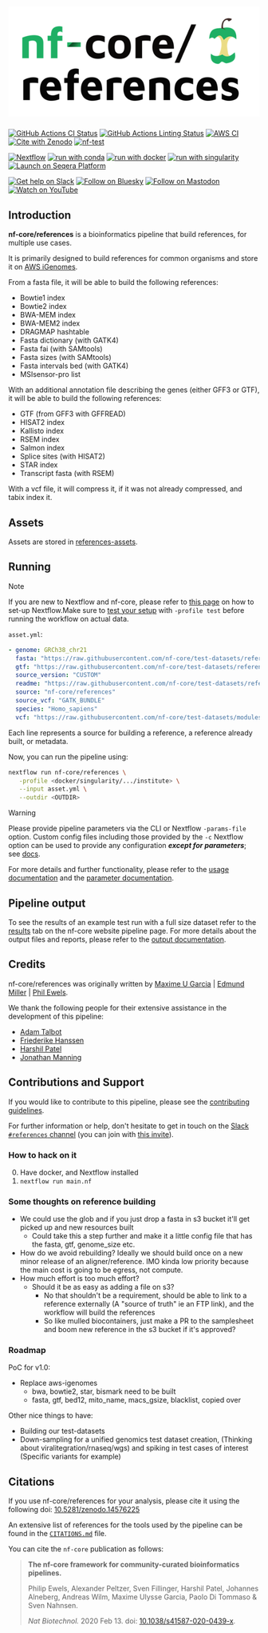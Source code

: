 <h1>
  <picture>
    <source media="(prefers-color-scheme: dark)" srcset="docs/images/nf-core-references_logo_dark.png">
    <img alt="nf-core/references" src="docs/images/nf-core-references_logo_light.png">
  </picture>
</h1>

[![GitHub Actions CI Status](https://github.com/nf-core/references/actions/workflows/nf-test.yml/badge.svg)](https://github.com/nf-core/references/actions/workflows/nf-test.yml)
[![GitHub Actions Linting Status](https://github.com/nf-core/references/actions/workflows/linting.yml/badge.svg)](https://github.com/nf-core/references/actions/workflows/linting.yml)
[![AWS CI](https://img.shields.io/badge/CI%20tests-full%20size-FF9900?labelColor=000000&logo=Amazon%20AWS)](https://nf-co.re/references/results)
[![Cite with Zenodo](http://img.shields.io/badge/DOI-10.5281/zenodo.14576225-1073c8?labelColor=000000)](https://doi.org/10.5281/zenodo.14576225)
[![nf-test](https://img.shields.io/badge/unit_tests-nf--test-337ab7.svg)](https://www.nf-test.com)

[![Nextflow](https://img.shields.io/badge/nextflow%20DSL2-%E2%89%A524.10.1-23aa62.svg)](https://www.nextflow.io/)
[![run with conda](http://img.shields.io/badge/run%20with-conda-3EB049?labelColor=000000&logo=anaconda)](https://docs.conda.io/en/latest/)
[![run with docker](https://img.shields.io/badge/run%20with-docker-0db7ed?labelColor=000000&logo=docker)](https://www.docker.com/)
[![run with singularity](https://img.shields.io/badge/run%20with-singularity-1d355c.svg?labelColor=000000)](https://sylabs.io/docs/)
[![Launch on Seqera Platform](https://img.shields.io/badge/Launch%20%F0%9F%9A%80-Seqera%20Platform-%234256e7)](https://cloud.seqera.io/launch?pipeline=https://github.com/nf-core/references)

[![Get help on Slack](http://img.shields.io/badge/slack-nf--core%20%23references-4A154B?labelColor=000000&logo=slack)](https://nfcore.slack.com/channels/references)
[![Follow on Bluesky](https://img.shields.io/badge/bluesky-%40nf__core-1185fe?labelColor=000000&logo=bluesky)](https://bsky.app/profile/nf-co.re)
[![Follow on Mastodon](https://img.shields.io/badge/mastodon-nf__core-6364ff?labelColor=FFFFFF&logo=mastodon)](https://mstdn.science/@nf_core)
[![Watch on YouTube](http://img.shields.io/badge/youtube-nf--core-FF0000?labelColor=000000&logo=youtube)](https://www.youtube.com/c/nf-core)

## Introduction

**nf-core/references** is a bioinformatics pipeline that build references, for multiple use cases.

It is primarily designed to build references for common organisms and store it on [AWS iGenomes](https://github.com/ewels/AWS-iGenomes/).

From a fasta file, it will be able to build the following references:

- Bowtie1 index
- Bowtie2 index
- BWA-MEM index
- BWA-MEM2 index
- DRAGMAP hashtable
- Fasta dictionary (with GATK4)
- Fasta fai (with SAMtools)
- Fasta sizes (with SAMtools)
- Fasta intervals bed (with GATK4)
- MSIsensor-pro list

With an additional annotation file describing the genes (either GFF3 or GTF), it will be able to build the following references:

- GTF (from GFF3 with GFFREAD)
- HISAT2 index
- Kallisto index
- RSEM index
- Salmon index
- Splice sites (with HISAT2)
- STAR index
- Transcript fasta (with RSEM)

With a vcf file, it will compress it, if it was not already compressed, and tabix index it.

## Assets

Assets are stored in [references-assets](https://github.com/nf-core/references-assets).

## Running

> [!NOTE]
> If you are new to Nextflow and nf-core, please refer to [this page](https://nf-co.re/docs/usage/installation) on how to set-up Nextflow.Make sure to [test your setup](https://nf-co.re/docs/usage/introduction#how-to-run-a-pipeline) with `-profile test` before running the workflow on actual data.

`asset.yml`:

```yml
- genome: GRCh38_chr21
  fasta: "https://raw.githubusercontent.com/nf-core/test-datasets/references/references/GRCh38_chr21/GRCh38_chr21.fa"
  gtf: "https://raw.githubusercontent.com/nf-core/test-datasets/references/references/GRCh38_chr21/GRCh38_chr21.gtf"
  source_version: "CUSTOM"
  readme: "https://raw.githubusercontent.com/nf-core/test-datasets/references/references/GRCh38_chr21/README.md"
  source: "nf-core/references"
  source_vcf: "GATK_BUNDLE"
  species: "Homo_sapiens"
  vcf: "https://raw.githubusercontent.com/nf-core/test-datasets/modules/data/genomics/homo_sapiens/genome/vcf/dbsnp_146.hg38.vcf.gz"
```

Each line represents a source for building a reference, a reference already built, or metadata.

Now, you can run the pipeline using:

```bash
nextflow run nf-core/references \
   -profile <docker/singularity/.../institute> \
   --input asset.yml \
   --outdir <OUTDIR>
```

> [!WARNING]
> Please provide pipeline parameters via the CLI or Nextflow `-params-file` option. Custom config files including those provided by the `-c` Nextflow option can be used to provide any configuration _**except for parameters**_; see [docs](https://nf-co.re/docs/usage/getting_started/configuration#custom-configuration-files).

For more details and further functionality, please refer to the [usage documentation](https://nf-co.re/references/usage) and the [parameter documentation](https://nf-co.re/references/parameters).

## Pipeline output

To see the results of an example test run with a full size dataset refer to the [results](https://nf-co.re/references/results) tab on the nf-core website pipeline page.
For more details about the output files and reports, please refer to the
[output documentation](https://nf-co.re/references/output).

## Credits

nf-core/references was originally written by [Maxime U Garcia](https://github.com/maxulysse) | [Edmund Miller](https://github.com/edmundmiller) | [Phil Ewels](https://github.com/ewels).

We thank the following people for their extensive assistance in the development of this pipeline:

- [Adam Talbot](https://github.com/adamrtalbot)
- [Friederike Hanssen](https://github.com/FriederikeHanssen)
- [Harshil Patel](https://github.com/drpatelh)
- [Jonathan Manning](https://github.com/pinin4fjords)

## Contributions and Support

If you would like to contribute to this pipeline, please see the [contributing guidelines](.github/CONTRIBUTING.md).

For further information or help, don't hesitate to get in touch on the [Slack `#references` channel](https://nfcore.slack.com/channels/references) (you can join with [this invite](https://nf-co.re/join/slack)).

### How to hack on it

0. Have docker, and Nextflow installed
1. `nextflow run main.nf`

### Some thoughts on reference building

- We could use the glob and if you just drop a fasta in s3 bucket it'll get picked up and new resources built
  - Could take this a step further and make it a little config file that has the fasta, gtf, genome_size etc.
- How do we avoid rebuilding? Ideally we should build once on a new minor release of an aligner/reference. IMO kinda low priority because the main cost is going to be egress, not compute.
- How much effort is too much effort?
  - Should it be as easy as adding a file on s3?
    - No that shouldn't be a requirement, should be able to link to a reference externally (A "source of truth" ie an FTP link), and the workflow will build the references
    - So like mulled biocontainers, just make a PR to the samplesheet and boom new reference in the s3 bucket if it's approved?

### Roadmap

PoC for v1.0:

- Replace aws-igenomes
  - bwa, bowtie2, star, bismark need to be built
  - fasta, gtf, bed12, mito_name, macs_gsize, blacklist, copied over

Other nice things to have:

- Building our test-datasets
- Down-sampling for a unified genomics test dataset creation, (Thinking about viralitegration/rnaseq/wgs) and spiking in test cases of interest (Specific variants for example)

## Citations

If you use nf-core/references for your analysis, please cite it using the following doi: [10.5281/zenodo.14576225](https://doi.org/10.5281/zenodo.14576225)

<!-- TODO nf-core: Add bibliography of tools and data used in your pipeline -->

An extensive list of references for the tools used by the pipeline can be found in the [`CITATIONS.md`](CITATIONS.md) file.

You can cite the `nf-core` publication as follows:

> **The nf-core framework for community-curated bioinformatics pipelines.**
>
> Philip Ewels, Alexander Peltzer, Sven Fillinger, Harshil Patel, Johannes Alneberg, Andreas Wilm, Maxime Ulysse Garcia, Paolo Di Tommaso & Sven Nahnsen.
>
> _Nat Biotechnol._ 2020 Feb 13. doi: [10.1038/s41587-020-0439-x](https://dx.doi.org/10.1038/s41587-020-0439-x).
